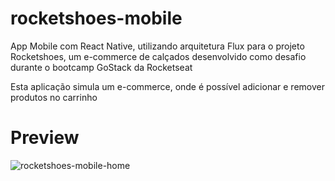 # rocketshoes-mobile
App Mobile com React Native, utilizando arquitetura Flux para o projeto Rocketshoes, um e-commerce de calçados desenvolvido como desafio durante o bootcamp GoStack da Rocketseat

Esta aplicação simula um e-commerce, onde é possível adicionar e remover produtos no carrinho

# Preview
![rocketshoes-mobile-home](https://user-images.githubusercontent.com/37571156/64030691-72ade580-cb1d-11e9-948c-9de8e1d72aa5.jpeg)
